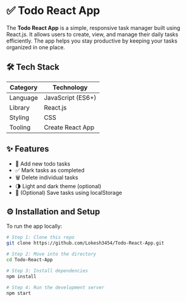 # ✅ Todo React App

The **Todo React App** is a simple, responsive task manager built using React.js. It allows users to create, view, and manage their daily tasks efficiently. The app helps you stay productive by keeping your tasks organized in one place.


## 🛠️ Tech Stack

| Category   | Technology        |
|------------|-------------------|
| Language   | JavaScript (ES6+) |
| Library    | React.js          |
| Styling    | CSS               |
| Tooling    | Create React App  |


## ✨ Features

- 📝 Add new todo tasks
- ✅ Mark tasks as completed
- 🗑️ Delete individual tasks
- 🌗 Light and dark theme (optional)
- 💾 (Optional) Save tasks using localStorage


## ⚙️ Installation and Setup

To run the app locally:

```bash
# Step 1: Clone this repo
git clone https://github.com/Lokesh3454/Todo-React-App.git

# Step 2: Move into the directory
cd Todo-React-App

# Step 3: Install dependencies
npm install

# Step 4: Run the development server
npm start
